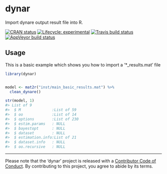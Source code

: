 
<!-- README.md is generated from README.Rmd. Please edit that file -->

# dynar

Import dynare output result file into R.

<!-- badges: start -->

[![CRAN
status](https://www.r-pkg.org/badges/version/dynar)](https://cran.r-project.org/package=dynar)
[![Lifecycle:
experimental](https://img.shields.io/badge/lifecycle-experimental-orange.svg)](https://www.tidyverse.org/lifecycle/#experimental)
[![Travis build
status](https://travis-ci.org/kvasilopoulos/dynar.svg?branch=master)](https://travis-ci.org/kvasilopoulos/dynar)
[![AppVeyor build
status](https://ci.appveyor.com/api/projects/status/github/kvasilopoulos/dynar?branch=master&svg=true)](https://ci.appveyor.com/project/kvasilopoulos/dynar)
<!-- badges: end -->

## Usage

This is a basic example which shows you how to import a
’\*\_results.mat’ file

``` r
library(dynar)


model <- mat2r("inst/main_basic_results.mat") %>% 
  clean_dynare()

str(model, 1)
#> List of 9
#>  $ M              :List of 59
#>  $ oo             :List of 14
#>  $ options        :List of 230
#>  $ estim.params   : NULL
#>  $ bayestopt      : NULL
#>  $ dataset        : NULL
#>  $ estimation.info:List of 21
#>  $ dataset.info   : NULL
#>  $ oo.recursive   : NULL
```

-----

Please note that the ‘dynar’ project is released with a [Contributor
Code of Conduct](.github/CODE_OF_CONDUCT.md). By contributing to this
project, you agree to abide by its terms.
